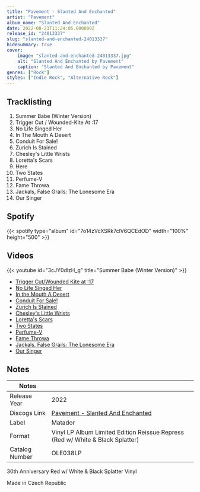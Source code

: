 ```yaml
---
title: "Pavement - Slanted And Enchanted"
artist: "Pavement"
album_name: "Slanted And Enchanted"
date: 2022-08-21T11:24:05.000000Z
release_id: "24013337"
slug: "slanted-and-enchanted-24013337"
hideSummary: true
cover:
    image: "slanted-and-enchanted-24013337.jpg"
    alt: "Slanted And Enchanted by Pavement"
    caption: "Slanted And Enchanted by Pavement"
genres: ["Rock"]
styles: ["Indie Rock", "Alternative Rock"]
---
```


## Tracklisting
1. Summer Babe (Winter Version)
2. Trigger Cut / Wounded-Kite At :17
3. No Life Singed Her
4. In The Mouth A Desert
5. Conduit For Sale!
6. Zurich Is Stained
7. Chesley's Little Wrists
8. Loretta's Scars
9. Here
10. Two States
11. Perfume-V
12. Fame Throwa
13. Jackals, False Grails: The Lonesome Era
14. Our Singer


## Spotify
{{< spotify type="album" id="7o14zVcXSRk7clV6QCEdOD" width="100%" height="500" >}}



## Videos
{{< youtube id="3cJY0dlzH_g" title="Summer Babe (Winter Version)" >}}
- [Trigger Cut/Wounded Kite at :17](https://www.youtube.com/watch?v=Lcrp3mGV_eg)
- [No Life Singed Her](https://www.youtube.com/watch?v=RuxEvhnBKm4)
- [In the Mouth A Desert](https://www.youtube.com/watch?v=buMcFUZVqaA)
- [Conduit For Sale!](https://www.youtube.com/watch?v=lpwhcn9R-PQ)
- [Zürich Is Stained](https://www.youtube.com/watch?v=x74e-RWQP1w)
- [Chesley's Little Wrists](https://www.youtube.com/watch?v=aEVnDo-m1f8)
- [Loretta's Scars](https://www.youtube.com/watch?v=LW00xW1vPYo)
- [Two States](https://www.youtube.com/watch?v=-ws2YMkN-J0)
- [Perfume-V](https://www.youtube.com/watch?v=GtmEkWV2S50)
- [Fame Throwa](https://www.youtube.com/watch?v=-9s9EMrHFYE)
- [Jackals, False Grails: The Lonesome Era](https://www.youtube.com/watch?v=dG_69muRWCw)
- [Our Singer](https://www.youtube.com/watch?v=IlmL9BggCNo)

## Notes
| Notes          |             |
| ---------------| ----------- |
| Release Year   | 2022 |
| Discogs Link   | [Pavement - Slanted And Enchanted](https://www.discogs.com/release/24013337-Pavement-Slanted-And-Enchanted) |
| Label          | Matador |
| Format         | Vinyl LP Album Limited Edition Reissue Repress (Red w/ White & Black Splatter) |
| Catalog Number | OLE038LP |

30th Anniversary Red w/ White & Black Splatter Vinyl

Made in Czech Republic
